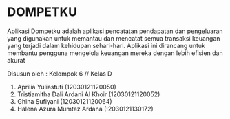# DOMPETKU
Aplikasi Dompetku adalah aplikasi pencatatan pendapatan dan pengeluaran yang digunakan untuk memantau dan mencatat semua transaksi keuangan yang terjadi dalam kehidupan sehari-hari. Aplikasi ini dirancang untuk membantu pengguna mengelola keuangan mereka dengan lebih efisien dan akurat

Disusun oleh : Kelompok 6 // Kelas D
1. Aprilia Yuliastuti (12030121120050)
2. Tristiamitha Dali Ardani Al Khoir (12030121120052)
3. Ghina Sufiyani (12030121120064)
4. Halena Azura Mumtaz Ardana (!2030121130172)
